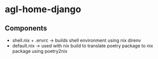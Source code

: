 # agl-home-django

## Components
- shell.nix + .envrc -> builds shell environment using nix direnv
- default.nix -> used with nix build to translate poetry package to nix package using poetry2nix
